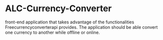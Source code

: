 # ALC-Currency-Converter
front-end application that takes advantage of the functionalities Freecurrencyconverterapi provides. The application should be able convert one currency to another while offline or online.
